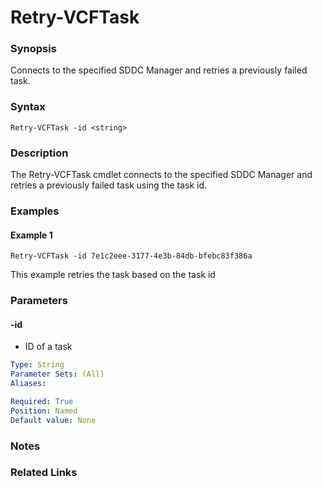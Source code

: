 # Retry-VCFTask

### Synopsis
Connects to the specified SDDC Manager and retries a previously failed task.

### Syntax
```
Retry-VCFTask -id <string>
```

### Description
The Retry-VCFTask cmdlet connects to the specified SDDC Manager and retries a previously failed task using the task id.

### Examples
#### Example 1
```
Retry-VCFTask -id 7e1c2eee-3177-4e3b-84db-bfebc83f386a
```
This example retries the task based on the task id

### Parameters

#### -id
- ID of a task

```yaml
Type: String
Parameter Sets: (All)
Aliases:

Required: True
Position: Named
Default value: None
```

### Notes

### Related Links
